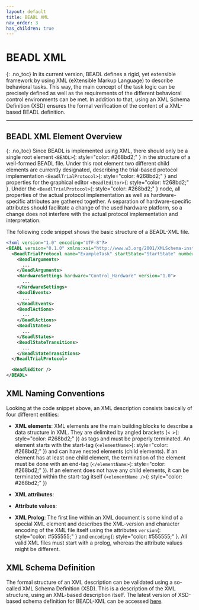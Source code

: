 ```yaml
---
layout: default
title: BEADL XML
nav_order: 3
has_children: true
---
```

# BEADL XML
{: .no_toc}
In its current version, BEADL defines a rigid, yet extensible framework by using XML (eXtensible Markup Language) to describe behavioral tasks. This way, the main concept of the task logic can be precisely defined as well as the requirements of the different behavioral control environments can be met. In addition to that, using an XML Schema Definition (XSD) ensures the formal verification of the content of a XML-based BEADL definition.
<hr>

## BEADL XML Element Overview
{: .no_toc}
Since BEADL is implemented using XML, there should only be a single root element `<BEADL>`{: style="color: #268bd2;" } in the structure of a well-formed BEADL file. Under this root element two different child elements are currently designated, describing the trial-based protocol implementation `<BeadlTrialProtocol>`{: style="color: #268bd2;" } and properties for the graphical editor `<BeadlEditor>`{: style="color: #268bd2;" }.
Under the `<BeadlTrialProtocol>`{: style="color: #268bd2;" } node, all properties of the actual protocol implementation as well as hardware-specific attributes are gathered together. A separation of hardware-specific attributes should facilitate a change of the used hardware platform, so a change does not interfere with the actual protocol implementation and interpretation.

The following code snippet shows the basic structure of a BEADL-XML file.
```xml
<?xml version="1.0" encoding="UTF-8"?>
<BEADL version="0.1.0" xmlns:xsi="http://www.w3.org/2001/XMLSchema-instance" xsi:noNamespaceSchemaLocation="BEADL.xsd">
  <BeadlTrialProtocol name="ExampleTask" startState="StartState" numberOfTrials="123">
    <BeadlArguments>
      ...
    </BeadlArguments>
    <HardwareSettings hardware="Control_Hardware" version="1.0">
      ...
    </HardwareSettings>
    <BeadlEvents>
      ...
    </BeadlEvents>
    <BeadlActions>
      ...
    </BeadlActions>
    <BeadlStates>
      ...
    </BeadlStates>
    <BeadlStateTransitions>
      ...
    </BeadlStateTransitions>
  </BeadlTrialProtocol>

  <BeadlEditor />
</BEADL>
```

## XML Naming Conventions
Looking at the code snippet above, an XML description consists basically of four different entities:

- **XML elements**: XML elements are the main building blocks to describe a data structure in XML. They are delimited by angled brackets (`< >`{: style="color: #268bd2;" }) as tags and must be properly terminated. An element starts with the start-tag (`<elementName>`{: style="color: #268bd2;" }) and can have nested elements (child elements). If an element has at least one child element, the termination of the element must be done with an end-tag (`</elementName>`{: style="color: #268bd2;" }). If an element does not have any child elements, it can be terminated within the start-tag itself (`<elementName />`{: style="color: #268bd2;" })
- **XML attributes**: 

- **Attribute values**: 
- **XML Prolog**: The first line within an XML document is some kind of a special XML element and describes the XML-version and character encoding of the XML file itself using the attributes `version`{: style="color: #555555;" } and `encoding`{: style="color: #555555;" }. All valid XML files must start with a prolog, whereas the attribute values might be different.

## XML Schema Definition
The formal structure of an XML description can be validated using a so-called XML Schema Definition (XSD). This is a description of the XML structure, using an XML-based description itself. The latest version of XSD-based schema definition for BEADL-XML can be accessed [here](https://github.com/BEADL/XSD/blob/main/BEADL.xsd).